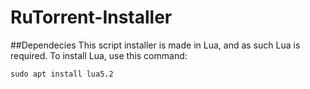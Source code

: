 # RuTorrent-Installer
##Dependecies
This script installer is made in Lua,
and as such Lua is required.
To install Lua, use this command:
```
sudo apt install lua5.2
```